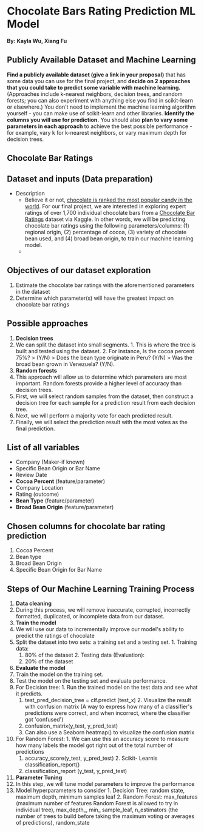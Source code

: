 # Chocolate Bars Rating Prediction ML Model

**By: Kayla Wu, Xiang Fu**

## Publicly Available Dataset and Machine Learning

**Find a publicly available dataset (give a link in your proposal)** that has some data you can use for the final project, and **decide on 2 approaches that you could take to predict some variable with machine learning.** (Approaches include k-nearest neighbors, decision trees, and random forests; you can also experiment with anything else you find in scikit-learn or elsewhere.) You don't need to implement the machine learning algorithm yourself - you can make use of scikit-learn and other libraries. **ldentify the columns you will use for prediction.** You should also **plan to vary some parameters in each approach** to achieve the best possible performance - for example, vary k for k-nearest neighbors, or vary maximum depth for decision trees.


## **Chocolate Bar Ratings**

## **Dataset and inputs (Data preparation)**

- Description
  - Believe it or not, [chocolate is ranked the most popular candy in the world](https://www.foodbeverageinsider.com/confectionery/chocolate-preferred-candy-america-poll-finds). For our final project, we are interested in exploring expert ratings of over 1,700 individual chocolate bars from a [Chocolate Bar Ratings](https://www.kaggle.com/datasets/rtatman/chocolate-bar-ratings) dataset via Kaggle. In other words, we will be predicting chocolate bar ratings using the following parameters/columns: (1) regional origin, (2) percentage of cocoa, (3) variety of chocolate bean used, and (4) broad bean origin, to train our machine learning model.
  - 

## **Objectives of our dataset exploration**

1. Estimate the chocolate bar ratings with the aforementioned parameters in the dataset
2. Determine which parameter(s) will have the greatest impact on chocolate bar ratings


## **Possible approaches**

1. **Decision trees**
  1. We can split the dataset into small segments.
    1. This is where the tree is built and tested using the dataset.
    2. For instance, Is the cocoa percent 75%? \> (Y/N) \> Does the bean type originate in Peru? (Y/N) \> Was the broad bean grown in Venezuela? (Y/N).
2. **Random forests**
  1. This approach will allow us to determine which parameters are most important. Random forests provide a higher level of accuracy than decision trees.
  2. First, we will select random samples from the dataset, then construct a decision tree for each sample for a prediction result from each decision tree.
  3. Next, we will perform a majority vote for each predicted result.
  4. Finally, we will select the prediction result with the most votes as the final prediction.
 

## **List of all variables**

- Company (Maker-if known)
- Specific Bean Origin or Bar Name
- Review Date
- **Cocoa Percent** (feature/parameter)
- Company Location
- Rating (outcome)
- **Bean Type** (feature/parameter)
- **Broad Bean Origin** (feature/parameter)


## **Chosen columns for chocolate bar rating prediction**

1. Cocoa Percent
2. Bean type
3. Broad Bean Origin
4. Specific Bean Origin for Bar Name


##


## **Steps of Our Machine Learning Training Process**

1. **Data cleaning**
  1. During this process, we will remove inaccurate, corrupted, incorrectly formatted, duplicated, or incomplete data from our dataset.
2. **Train the model**
  1. We will use our data to incrementally improve our model's ability to predict the ratings of chocolate
  2. Split the dataset into two sets: a training set and a testing set.
    1. Training data:
      1. 80% of the dataset
    2. Testing data (Evaluation):
      1. 20% of the dataset
3. **Evaluate the model**
  1. Train the model on the training set.
  2. Test the model on the testing set and evaluate performance.
  3. For Decision tree:
    1. Run the trained model on the test data and see what it predicts.
      1. test\_pred\_decision\_tree = clf.predict (test\_x)
    2. Visualize the result with confusion matrix (A way to express how many of a classifier's predictions were correct, and when incorrect, where the classifier got 'confused')
      1. confusion\_matrix(y\_test, y\_pred\_test)
      2. Can also use a Seaborn heatmap() to visualize the confusion matrix
  4. For Random Forest:
    1. We can use this an accuracy score to measure how many labels the model got right out of the total number of predictions
      1. accuracy\_score(y\_test, y\_pred\_test)
    2. Scikit- Learnis classification\_report()
      1. classification\_report (y\_test, y\_pred\_test)
4. **Parameter Tuning**
  1. In this step, we will tune model parameters to improve the performance
  2. Model hyperparameters to consider
    1. Decision Tree: random state, maximum depth, minimum samples leaf
    2. Random Forest: max\_features (maximum number of features Random Forest is allowed to try in individual tree), max\_depth\_, min\_ sample\_leaf, n\_estimators (the number of trees to build before taking the maximum voting or averages of predictions), random\_state

